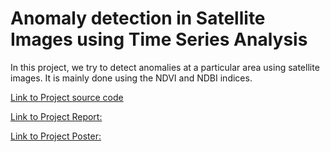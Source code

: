 # Anomaly detection in Satellite Images using Time Series Analysis

In this project, we try to detect anomalies at a particular area using satellite images. It is mainly done using the NDVI and NDBI indices.

[Link to Project source code]()

[Link to Project Report:]()

[Link to Project Poster:]()
